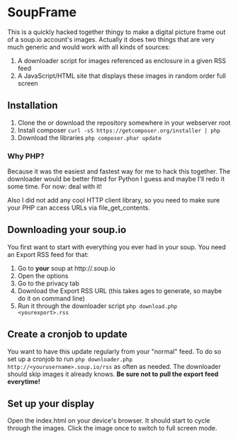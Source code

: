 SoupFrame
=========

This is a quickly hacked together thingy to make a digital picture frame out of a soup.io account's images. Actually
it does two things that are very much generic and would work with all kinds of sources:

1. A downloader script for images referenced as enclosure in a given RSS feed
2. A JavaScript/HTML site that displays these images in random order full screen

## Installation

1. Clone the or download the repository somewhere in your webserver root
2. Install composer ```curl -sS https://getcomposer.org/installer | php```
3. Download the libraries ```php composer.phar update```

### Why PHP?

Because it was the easiest and fastest way for me to hack this together. The downloader would be better fitted for
Python I guess and maybe I'll redo it some time. For now: deal with it!

Also I did not add any cool HTTP client library, so you need to make sure your PHP can access URLs via
file_get_contents.

## Downloading your soup.io

You first want to start with everything you ever had in your soup. You need an Export RSS feed for that:

1. Go to **your** soup at http://<yourusername>.soup.io
2. Open the options
3. Go to the privacy tab
4. Download the Export RSS URL (this takes ages to generate, so maybe do it on command line)
5. Run it through the downloader script ```php download.php <yourexport>.rss```

## Create a cronjob to update

You want to have this update regularly from your "normal" feed. To do so set up a cronjob to run
```php downloader.php http://<yourusername>.soup.io/rss``` as often as needed. The downloader should skip images
it already knows. **Be sure not to pull the export feed everytime!**

## Set up your display

Open the index.html on your device's browser. It should start to cycle through the images. Click the image once
to switch to full screen mode.
